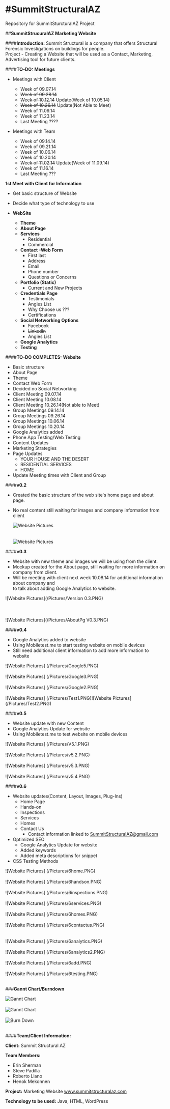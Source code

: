 #**SummitStructuralAZ**
===============
Repository for SummitSturcturalAZ Project

##**SummitStrucuralAZ Marketing Website**

####**Introduction:**
Summit Structural is a company that offers Structural Forensic Investigations on buildings for people.  
Project - Creating a Website that will be used as a Contact, Marketing, Advertising tool for future clients.

####**TO-DO:**
**Meetings**
  - Meetings with Client
     - Week of 09.07.14
	 - ~~Week of 09.28.14~~
	 - ~~Week of 10.12.14~~&nbsp;Update(Week of 10.05.14)
     - ~~Week of 10.26.14~~&nbsp;Update(Not Able to Meet)
     - Week of 11.09.14
     - Week of 11.23.14
     - Last Meeting ????
  
  - Meetings with Team
     - Week of 09.14.14
     - Week of 09.21.14
     - Week of 10.06.14
     - Week of 10.20.14
     - ~~Week of 11.02.14~~&nbsp;Update(Week of 11.09.14)
     - Week of 11.16.14
     - Last Meeting ???

**1st Meet with Client for Information**
  - Get basic structure of Website  
  - Decide what type of technology to use  
	
  - **WebSite**  
    - **Theme**  
    - **About Page**  
    - **Services**  
	  - Residential  
	  - Commercial  
    - **Contact -Web Form**  
	  - First last  
	  - Address  
	  - Email  
	  - Phone number  
	  - Questions or Concerns  
	- **Portfolio (Static)**  
	  - Current and New Projects  
	- **Credentials Page**  
	  - Testimonials  
	  - Angies List  
	  - Why Choose us ???  
	  - Certifications  
	- **Social Networking Options**  
	  - ~~Facebook~~  
	  - ~~LinkedIn~~
	  - Angies List  
	- **Google Analytics**  
	- **Testing**  

####**TO-DO COMPLETES:**
**Website**  
  - Basic structure  
  - About Page  
  - Theme
  - Contact Web Form
  - Decided no Social Networking  
  - Client Meeting 09.07.14
  - Client Meeting 10.08.14  
  - Client Meeting 10.26.14(Not able to Meet)
  - Group Meetings 09.14.14
  - Group Meetings 09.26.14
  - Group Meetings 10.06.14
  - Group Meetings 10.20.14
  - Google Analytics added
  - Phone App Testing/Web Testing
  - Content Updates
  - Marketing Strategies  
  - Page Updates  
	- YOUR HOUSE AND THE DESERT  
	- RESIDENTIAL SERVICES  
	- HOME  
  - Update Meeting times with Client and Group
  
####**v0.2**  
  - Created the basic structure of the web site's home page and about page.  
  - No real content still waiting for images and company information from client  
  
  
	![Website Pictures](/Pictures/Structural-Engineering.jpg)
	<br/>
	<br/>
	<br/>
	![Website Pictures](/Pictures/Third.png)  
	
####**v0.3**  
  - Website with new theme and images we will be using from the client.  
  - Mockup created for the About page, still waiting for more information on company from client.
  - Will be meeting with client next week 10.08.14 for additional information about company and  
    to talk about adding Google Analytics to website.  
	
![Website Pictures](/Pictures/Version 0.3.PNG)  
<br/>
<br/>
<br/>
![Website Pictures](/Pictures/AboutPg V0.3.PNG)  

####**v0.4**
  - Google Analytics added to website
  - Using Mobiletest.me to start testing website on mobile devices
  - Still need additional client information to add more information to website  
  
![Website Pictures] (/Pictures/Google5.PNG)   
<br/>
![Website Pictures] (/Pictures/Google3.PNG)  
<br/>
![Website Pictures] (/Pictures/Google2.PNG)  
<br/>
![Website Pictures] (/Pictures/Test1.PNG)![Website Pictures] (/Pictures/Test2.PNG)  


####**v0.5**  
  - Website update with new Content
  - Google Analytics Update for website  
  - Using Mobiletest.me to test website on mobile devices  
  
![Website Pictures] (/Pictures/V5.1.PNG)   
<br/>
![Website Pictures] (/Pictures/v5.2.PNG)  
<br/>
![Website Pictures] (/Pictures/v5.3.PNG)  
<br/>
![Website Pictures] (/Pictures/v5.4.PNG)  

####**v0.6**  
- Website updates(Content, Layout, Images, Plug-Ins)  
  - Home Page  
  - Hands-on  
  - Inspections    
  - Services  
  - Homes  
  - Contact Us  
	- Contact information linked to  SummitStructuralAZ@gmail.com   
- Optimized SEO  
  - Google Analytics Update for website  
  - Added keywords  
  - Added meta descriptions for snippet  
- CSS Testing Methods  

![Website Pictures] (/Pictures/6home.PNG)   
<br/>
![Website Pictures] (/Pictures/6handson.PNG)   
<br/>
![Website Pictures] (/Pictures/6inspections.PNG)   
<br/>
![Website Pictures] (/Pictures/6services.PNG)   
<br/>
![Website Pictures] (/Pictures/6homes.PNG)   
<br/>
![Website Pictures] (/Pictures/6contactus.PNG)   
<br/>
<br/>
![Website Pictures] (/Pictures/6analytics.PNG)   
<br/>
![Website Pictures] (/Pictures/6analytics2.PNG)   
<br/>
![Website Pictures] (/Pictures/6add.PNG)   
<br/>
![Website Pictures] (/Pictures/6testing.PNG)   
<br/>


###**Gannt Chart/Burndown**  

![Gannt Chart](/Pictures/Gantv0.5.1.PNG)  
<br/>
![Gannt Chart](/Pictures/2Gantv0.5.1.PNG)  
<br/>
![Burn Down](/Pictures/BurnDown5.PNG)  
<br/>



####**Team/Client Information:**

**Client:** Summit Structural AZ

**Team Members:** 
  - Erin Sherman  
  - Steve Padilla  
  - Roberto Llano  
  - Henok Mekonnen  
  
				  
**Project:** Marketing Website www.summitstructuralaz.com  

**Technology to be used:** Java, HTML, WordPress
